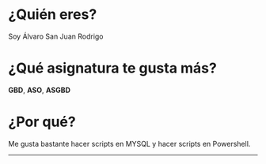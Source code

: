 # ¿Quién eres?
Soy Álvaro San Juan Rodrigo

# ¿Qué asignatura te gusta más?
**GBD**, **ASO**, **ASGBD**

# ¿Por qué?
Me gusta bastante hacer scripts en MYSQL y hacer scripts en Powershell.

---
